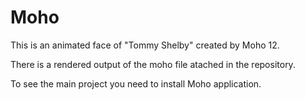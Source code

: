 # Moho
This is an animated face of "Tommy Shelby" created by Moho 12. 

There is a rendered output of the moho file atached in the repository.

To see the main project you need to install Moho application.

